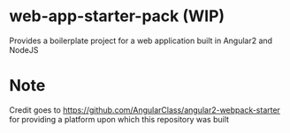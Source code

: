 # web-app-starter-pack (WIP)
Provides a boilerplate project for a web application built in Angular2 and NodeJS 

# Note
Credit goes to https://github.com/AngularClass/angular2-webpack-starter for providing a platform upon which this repository was built

